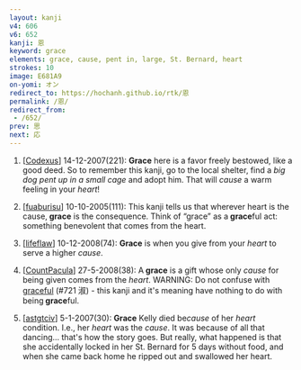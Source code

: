 ```yaml
---
layout: kanji
v4: 606
v6: 652
kanji: 恩
keyword: grace
elements: grace, cause, pent in, large, St. Bernard, heart
strokes: 10
image: E681A9
on-yomi: オン
redirect_to: https://hochanh.github.io/rtk/恩
permalink: /恩/
redirect_from:
 - /652/
prev: 思
next: 応
---
```


1) [<a href="http://kanji.koohii.com/profile/Codexus">Codexus</a>] 14-12-2007(221): <strong>Grace</strong> here is a favor freely bestowed, like a good deed. So to remember this kanji, go to the local shelter, find a <em>big dog pent up in a small cage</em> and adopt him. That will <em>cause</em> a warm feeling in your <em>heart</em>!

2) [<a href="http://kanji.koohii.com/profile/fuaburisu">fuaburisu</a>] 10-10-2005(111): This kanji tells us that wherever heart is the cause,<strong> grace</strong> is the consequence. Think of “grace” as a<strong> grace</strong>ful act: something benevolent that comes from the heart.

3) [<a href="http://kanji.koohii.com/profile/lifeflaw">lifeflaw</a>] 10-12-2008(74): <strong>Grace</strong> is when you give from your <em>heart</em> to serve a higher <em>cause</em>.

4) [<a href="http://kanji.koohii.com/profile/CountPacula">CountPacula</a>] 27-5-2008(38): A<strong> grace</strong> is a gift whose only <em>cause</em> for being given comes from the <em>heart</em>. WARNING: Do not confuse with <a href="../v4/721.html">graceful</a> (#721 淑) - this kanji and it&#039;s meaning have nothing to do with being<strong> grace</strong>ful.

5) [<a href="http://kanji.koohii.com/profile/astgtciv">astgtciv</a>] 5-1-2007(30): <strong>Grace</strong> Kelly died be<em>cause</em> of her <em>heart</em> condition. I.e., her <em>heart</em> was the <em>cause</em>. It was because of all that dancing... that&#039;s how the story goes. But really, what happened is that she accidentally locked in her St. Bernard for 5 days without food, and when she came back home he ripped out and swallowed her heart.

